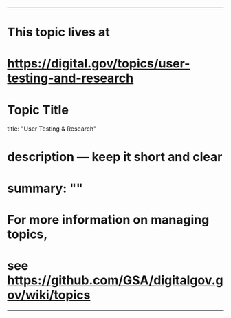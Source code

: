 
---
# This topic lives at
# https://digital.gov/topics/user-testing-and-research

# Topic Title
title: "User Testing & Research"

# description — keep it short and clear
# summary: ""


# For more information on managing topics,
# see https://github.com/GSA/digitalgov.gov/wiki/topics
---